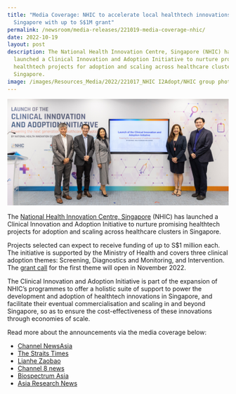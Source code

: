 ```yaml
---
title: "Media Coverage: NHIC to accelerate local healthtech innovations in
  Singapore with up to S$1M grant"
permalink: /newsroom/media-releases/221019-media-coverage-nhic/
date: 2022-10-19
layout: post
description: The National Health Innovation Centre, Singapore (NHIC) has
  launched a Clinical Innovation and Adoption Initiative to nurture promising
  healthtech projects for adoption and scaling across healthcare clusters in
  Singapore.
image: /images/Resources_Media/2022/221017_NHIC I2Adopt/NHIC group photo.jpg
---
```



![](/images/Resources_Media/2022/221017_NHIC%20I2Adopt/NHIC%20group%20photo.jpg)

The [National Health Innovation Centre, Singapore](https://www.nhic.sg/) (NHIC) has launched a Clinical Innovation and Adoption Initiative to nurture promising healthtech projects for adoption and scaling across healthcare clusters in Singapore.

Projects selected can expect to receive funding of up to S$1 million each. The initiative is supported by the Ministry of Health and covers three clinical adoption themes: Screening, Diagnostics and Monitoring, and Intervention. The [grant call](https://for.sg/i2adopt) for the first theme will open in November 2022.

The Clinical Innovation and Adoption Initiative is part of the expansion of NHIC’s programmes to offer a holistic suite of support to power the development and adoption of healthtech innovations in Singapore, and facilitate their eventual commercialisation and scaling in and beyond Singapore, so as to ensure the cost-effectiveness of these innovations through economies of scale.

Read more about the announcements via the media coverage below:

*   [Channel NewsAsia](https://www.youtube.com/watch?v=y8vlxA9S24k)
*   [The Straits Times](https://www.straitstimes.com/singapore/grant-launched-to-boost-adoption-of-new-health-tech-in-singapore)
*   [Lianhe Zaobao](https://www.zaobao.com.sg/news/singapore/story20221018-1323808)
*   [Channel 8 news](https://www.8world.com/singapore/nhic-innovation-initiative-1946936)
*   [Biospectrum Asia](https://www.biospectrumasia.com/news/26/21255/nhic-to-accelerate-healthtech-innovations-across-healthcare-clusters-in-singapore.html)
*   [Asia Research News](https://www.asiaresearchnews.com/content/launch-new-initiative-accelerate-adoption-healthtech-innovations-across-healthcare-clusters)